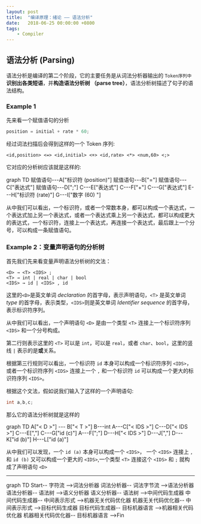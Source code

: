 ```yaml
---
layout: post
title:  "编译原理：绪论 —— 语法分析"
date:   2018-06-25 00:00:00 +0800
tags:
    - Compiler
---
```


## 语法分析 (Parsing)
语法分析是编译的第二个阶段，它的主要任务是从词法分析器输出的 `Token序列中` **识别出各类短语**，并**构造语法分析树 （parse tree）**，语法分析树描述了句子的语法结构。

### Example 1
先来看一个赋值语句的分析

```cpp
position = initial + rate * 60;
```

经过词法扫描后会得到这样的一个 Token 序列:

```
<id,position> <=> <id,initial> <+> <id,rate> <*> <num,60> <;>
```

它对应的分析树应该就是这样的:

<div class="mermaid">
graph TD
	赋值语句---A["标识符 (position)"]
	赋值语句---B["="]
	赋值语句---C["表达式"]
	赋值语句---D[";"]
	C---E["表达式"]
	C---F["+"]
	C---G["表达式"]
	E---H["标识符 (rate)"]
	G---I["数字 (60) "]
</div>

从中我们可以看出，一个标识符，或者一个常数本身，都可以构成一个表达式，一个表达式加上另一个表达式，或者一个表达式乘上另一个表达式，都可以构成更大的表达式，一个标识符，连接上一个表达式，再连接一个表达式，最后跟上一个分号，可以构成一条赋值语句。

### Example 2：变量声明语句的分析树
首先我们先来看变量声明语法分析树的文法：

```
<D> → <T> <IDS> ;
<T> → int | real | char | bool
<IDS> → id | <IDS> , id
```

这里的`<D>`是英文单词 *declaration* 的首字母，表示声明语句，`<T>` 是英文单词 *type* 的首字母，表示类型，`<IDS>`则是英文单词 *Identifier sequence* 的首字母，表示标识符序列。

从中我们可以看出，一个声明语句 `<D>` 是由一个类型 `<T>` 连接上一个标识符序列 `<IDS>` 和一个分号构成。

第二行则表示这里的 `<T>` 可以是 `int`，可以是 `real`，或者 `char`、`bool`，这里的竖线 `|` 表示的是**或**关系。

根据第三行规则可以看出，一个标识符 `id` 本身可以构成一个标识符序列 `<IDS>`，或者一个标识符序列 `<IDS>` 连接上一个 `,` 和一个标识符 `id` 可以构成一个更大的标识符序列 `<IDS>`。

根据这个文法，假如说我们输入了这样的一个声明语句:

```cpp
int a,b,c;
```

那么它的语法分析树就是这样的

<div class="mermaid">
graph TD
	A["< D >"] ---  B["< T >"]
	B---int
	A---C["< IDS >"]
	C---D["< IDS >"]
	C---E[","]
	C---G["id (c)"]
	A---F[";"]
	D---H["< IDS >"]
	D---J[","]
	D---K["id (b)"]
	H---L["id (a)"]

</div>

从中我们可以发现，一个 `id (a)` 本身可以构成一个 `<IDS>`，
一个 `<IDS>` 连接上 `,` 和 `id (b)` 又可以构成一个更大的 `<IDS>`,一个类型 `<T>` 连接这个 `<IDS>` 和 `;` 就构成了声明语句 `<D>`

***

<div class="mermaid">
graph TD
	Start-- 字符流 -->词法分析器
	词法分析器-- 词法字节流 -->语法分析器
	语法分析器-- 语法树 -->语义分析器
	语义分析器-- 语法树 -->中间代码生成器
	中间代码生成器-- 中间表示形式 -->机器无关代码优化器
	机器无关代码优化器-- 中间表示形式 -->目标代码生成器
	目标代码生成器-- 目标机器语言 -->机器相关代码优化器
	机器相关代码优化器-- 目标机器语言 -->Fin
</div>